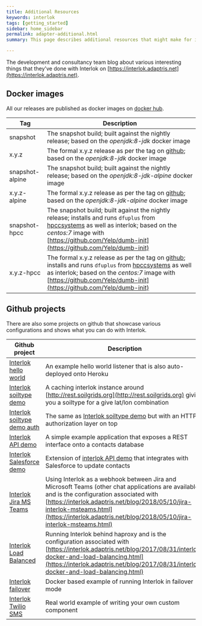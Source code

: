 ```yaml
---
title: Additional Resources
keywords: interlok
tags: [getting_started]
sidebar: home_sidebar
permalink: adapter-additional.html
summary: This page describes additional resources that might make for interesting reading.

---
```


The development and consultancy team blog about various interesting things that they've done with Interlok on [https://interlok.adaptris.net](https://interlok.adaptris.net).

## Docker images

All our releases are published as docker images on [docker hub][].

| Tag | Description
|----|----|
|snapshot| The snapshot build; built against the nightly release; based on the _openjdk:8-jdk_ docker image
|x.y.z | The formal x.y.z release as per the tag on [github][]; based on the _openjdk:8-jdk_ docker image
|snapshot-alpine| The snapshot build; built against the nightly release; based on the _openjdk:8-jdk-alpine_ docker image
|x.y.z-alpine | The formal x.y.z release as per the tag on [github][]; based on the _openjdk:8-jdk-alpine_ docker image
|snapshot-hpcc| The snapshot build; built against the nightly release; installs and runs `dfuplus` from [hpccsystems][] as well as interlok; based on the _centos:7_ image with [https://github.com/Yelp/dumb-init](https://github.com/Yelp/dumb-init)
|x.y.z-hpcc| The formal x.y.z release as per the tag on [github][]; installs and runs `dfuplus` from [hpccsystems][] as well as interlok; based on the _centos:7_ image with [https://github.com/Yelp/dumb-init](https://github.com/Yelp/dumb-init)

## Github projects

There are also some projects on github that showcase various configurations and shows what you can do with Interlok.

| Github project | Description
|----|----|
| [Interlok hello world][] | An example hello world listener that is also auto-deployed onto Heroku |
| [Interlok soiltype demo][] | A caching interlok instance around [http://rest.soilgrids.org](http://rest.soilgrids.org) giving you a soiltype for a give lat/lon combination |
| [Interlok soiltype demo auth][] | The same as [Interlok soiltype demo][] but with an HTTP authorization layer on top |
| [Interlok API demo][] | A simple example application that exposes a REST interface onto a contacts database |
| [Interlok Salesforce demo][] | Extension of [interlok API demo][]  that integrates with Salesforce to update contacts |
| [Interlok Jira MS Teams][] | Using Interlok as a webhook between Jira and Microsoft Teams (other chat applications are available) and is the configuration associated with [https://interlok.adaptris.net/blog/2018/05/10/jira-interlok-msteams.html](https://interlok.adaptris.net/blog/2018/05/10/jira-interlok-msteams.html)
| [Interlok Load Balanced][] | Running Interlok behind haproxy and is the configuration associated with [https://interlok.adaptris.net/blog/2017/08/31/interlok-docker-and-load-balancing.html](https://interlok.adaptris.net/blog/2017/08/31/interlok-docker-and-load-balancing.html)
| [Interlok failover][] | Docker based example of running Interlok in failover mode |
| [Interlok Twilio SMS][] | Real world example of writing your own custom component |


[docker hub]: https://hub.docker.com/r/adaptris/interlok/
[github]: https://github.com/adaptris/interlok/tags
[hpccsystems]: https://hpccsystems.com/
[Interlok hello world]: https://github.com/mcwarman/interlok-hello-world
[Interlok soiltype demo]: https://github.com/quotidian-ennui/interlok-soiltype-demo
[Interlok API demo]: https://github.com/quotidian-ennui/interlok-api-demo
[Interlok Salesforce demo]: https://github.com/quotidian-ennui/interlok-salesforce-demo
[Interlok soiltype demo auth]: https://github.com/quotidian-ennui/interlok-soiltype-demo-auth
[Interlok Jira MS Teams]: https://github.com/quotidian-ennui/interlok-jira-msteams
[Interlok Load Balanced]: https://github.com/mcwarman/interlok-load-balanced
[Interlok failover]: https://github.com/mcwarman/interlok-failover
[Interlok Twilio SMS]: https://github.com/quotidian-ennui/interlok-twilio-sms